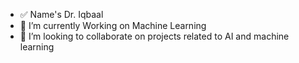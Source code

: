- ✅ Name's Dr. Iqbaal
- 🌱 I’m currently Working on Machine Learning
- 💞️ I’m looking to collaborate on projects related to AI and machine learning


<!---
lovelycrazyhacker/lovelycrazyhacker is a ✨ special ✨ repository because its `README.md` (this file) appears on your GitHub profile.
You can click the Preview link to take a look at your changes.
--->
